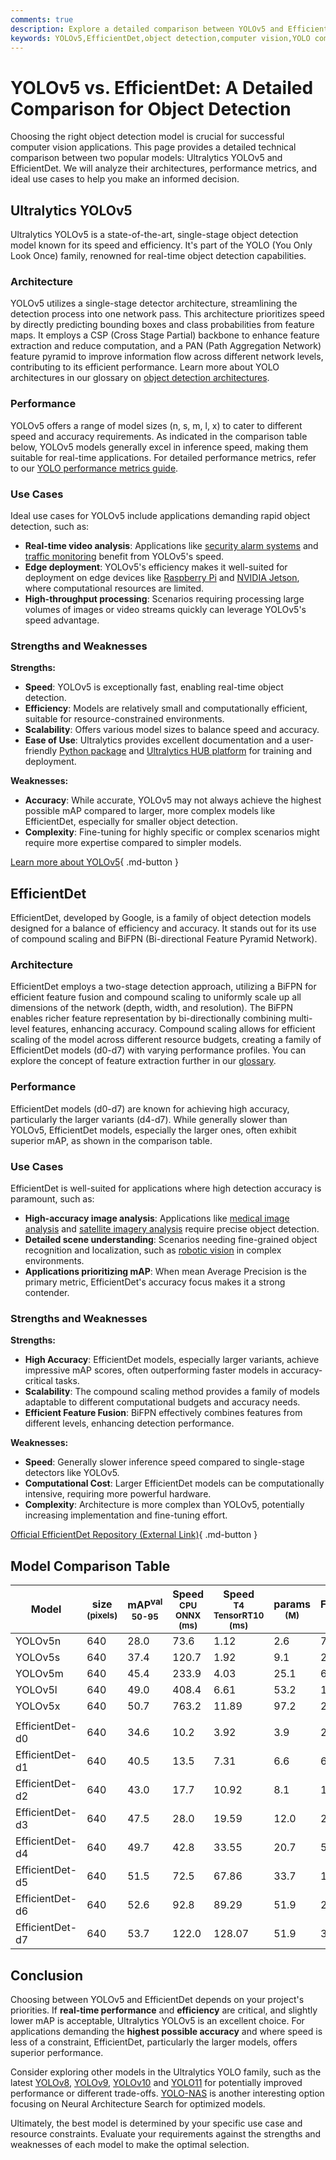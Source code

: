 ```yaml
---
comments: true
description: Explore a detailed comparison between YOLOv5 and EfficientDet. Learn about architecture, performance, and use cases to choose the best object detection model.
keywords: YOLOv5,EfficientDet,object detection,computer vision,YOLO comparison,EfficientDet comparison,real-time detection,high-accuracy detection,Ultralytics models
---
```


# YOLOv5 vs. EfficientDet: A Detailed Comparison for Object Detection

Choosing the right object detection model is crucial for successful computer vision applications. This page provides a detailed technical comparison between two popular models: Ultralytics YOLOv5 and EfficientDet. We will analyze their architectures, performance metrics, and ideal use cases to help you make an informed decision.

<script async src="https://cdn.jsdelivr.net/npm/chart.js"></script>
<script defer src="../../javascript/benchmark.js"></script>

<canvas id="modelComparisonChart" width="1024" height="400" active-models='["YOLOv5", "EfficientDet"]'></canvas>

## Ultralytics YOLOv5

Ultralytics YOLOv5 is a state-of-the-art, single-stage object detection model known for its speed and efficiency. It's part of the YOLO (You Only Look Once) family, renowned for real-time object detection capabilities.

### Architecture

YOLOv5 utilizes a single-stage detector architecture, streamlining the detection process into one network pass. This architecture prioritizes speed by directly predicting bounding boxes and class probabilities from feature maps. It employs a CSP (Cross Stage Partial) backbone to enhance feature extraction and reduce computation, and a PAN (Path Aggregation Network) feature pyramid to improve information flow across different network levels, contributing to its efficient performance. Learn more about YOLO architectures in our glossary on [object detection architectures](https://www.ultralytics.com/glossary/object-detection-architectures).

### Performance

YOLOv5 offers a range of model sizes (n, s, m, l, x) to cater to different speed and accuracy requirements. As indicated in the comparison table below, YOLOv5 models generally excel in inference speed, making them suitable for real-time applications. For detailed performance metrics, refer to our [YOLO performance metrics guide](https://docs.ultralytics.com/guides/yolo-performance-metrics/).

### Use Cases

Ideal use cases for YOLOv5 include applications demanding rapid object detection, such as:

- **Real-time video analysis**: Applications like [security alarm systems](https://www.ultralytics.com/blog/security-alarm-system-projects-with-ultralytics-yolov8) and [traffic monitoring](https://www.ultralytics.com/blog/optimizingtraffic-management-with-ultralytics-yolo11) benefit from YOLOv5's speed.
- **Edge deployment**: YOLOv5's efficiency makes it well-suited for deployment on edge devices like [Raspberry Pi](https://docs.ultralytics.com/guides/raspberry-pi/) and [NVIDIA Jetson](https://docs.ultralytics.com/guides/nvidia-jetson/), where computational resources are limited.
- **High-throughput processing**: Scenarios requiring processing large volumes of images or video streams quickly can leverage YOLOv5's speed advantage.

### Strengths and Weaknesses

**Strengths:**

- **Speed**: YOLOv5 is exceptionally fast, enabling real-time object detection.
- **Efficiency**: Models are relatively small and computationally efficient, suitable for resource-constrained environments.
- **Scalability**: Offers various model sizes to balance speed and accuracy.
- **Ease of Use**: Ultralytics provides excellent documentation and a user-friendly [Python package](https://pypi.org/project/ultralytics/) and [Ultralytics HUB platform](https://www.ultralytics.com/hub) for training and deployment.

**Weaknesses:**

- **Accuracy**: While accurate, YOLOv5 may not always achieve the highest possible mAP compared to larger, more complex models like EfficientDet, especially for smaller object detection.
- **Complexity**: Fine-tuning for highly specific or complex scenarios might require more expertise compared to simpler models.

[Learn more about YOLOv5](https://docs.ultralytics.com/models/yolov5/){ .md-button }

## EfficientDet

EfficientDet, developed by Google, is a family of object detection models designed for a balance of efficiency and accuracy. It stands out for its use of compound scaling and BiFPN (Bi-directional Feature Pyramid Network).

### Architecture

EfficientDet employs a two-stage detection approach, utilizing a BiFPN for efficient feature fusion and compound scaling to uniformly scale up all dimensions of the network (depth, width, and resolution). The BiFPN enables richer feature representation by bi-directionally combining multi-level features, enhancing accuracy. Compound scaling allows for efficient scaling of the model across different resource budgets, creating a family of EfficientDet models (d0-d7) with varying performance profiles. You can explore the concept of feature extraction further in our [glossary](https://www.ultralytics.com/glossary/feature-extraction).

### Performance

EfficientDet models (d0-d7) are known for achieving high accuracy, particularly the larger variants (d4-d7). While generally slower than YOLOv5, EfficientDet models, especially the larger ones, often exhibit superior mAP, as shown in the comparison table.

### Use Cases

EfficientDet is well-suited for applications where high detection accuracy is paramount, such as:

- **High-accuracy image analysis**: Applications like [medical image analysis](https://www.ultralytics.com/glossary/medical-image-analysis) and [satellite imagery analysis](https://www.ultralytics.com/blog/using-computer-vision-to-analyse-satellite-imagery) require precise object detection.
- **Detailed scene understanding**: Scenarios needing fine-grained object recognition and localization, such as [robotic vision](https://www.ultralytics.com/glossary/robotics) in complex environments.
- **Applications prioritizing mAP**: When mean Average Precision is the primary metric, EfficientDet's accuracy focus makes it a strong contender.

### Strengths and Weaknesses

**Strengths:**

- **High Accuracy**: EfficientDet models, especially larger variants, achieve impressive mAP scores, often outperforming faster models in accuracy-critical tasks.
- **Scalability**: The compound scaling method provides a family of models adaptable to different computational budgets and accuracy needs.
- **Efficient Feature Fusion**: BiFPN effectively combines features from different levels, enhancing detection performance.

**Weaknesses:**

- **Speed**: Generally slower inference speed compared to single-stage detectors like YOLOv5.
- **Computational Cost**: Larger EfficientDet models can be computationally intensive, requiring more powerful hardware.
- **Complexity**: Architecture is more complex than YOLOv5, potentially increasing implementation and fine-tuning effort.

[Official EfficientDet Repository (External Link)](https://github.com/google/automl/tree/master/efficientdet){ .md-button }

## Model Comparison Table

| Model           | size<br><sup>(pixels) | mAP<sup>val<br>50-95 | Speed<br><sup>CPU ONNX<br>(ms) | Speed<br><sup>T4 TensorRT10<br>(ms) | params<br><sup>(M) | FLOPs<br><sup>(B) |
| --------------- | --------------------- | -------------------- | ------------------------------ | ----------------------------------- | ------------------ | ----------------- |
| YOLOv5n         | 640                   | 28.0                 | 73.6                           | 1.12                                | 2.6                | 7.7               |
| YOLOv5s         | 640                   | 37.4                 | 120.7                          | 1.92                                | 9.1                | 24.0              |
| YOLOv5m         | 640                   | 45.4                 | 233.9                          | 4.03                                | 25.1               | 64.2              |
| YOLOv5l         | 640                   | 49.0                 | 408.4                          | 6.61                                | 53.2               | 135.0             |
| YOLOv5x         | 640                   | 50.7                 | 763.2                          | 11.89                               | 97.2               | 246.4             |
|                 |                       |                      |                                |                                     |                    |                   |
| EfficientDet-d0 | 640                   | 34.6                 | 10.2                           | 3.92                                | 3.9                | 2.54              |
| EfficientDet-d1 | 640                   | 40.5                 | 13.5                           | 7.31                                | 6.6                | 6.1               |
| EfficientDet-d2 | 640                   | 43.0                 | 17.7                           | 10.92                               | 8.1                | 11.0              |
| EfficientDet-d3 | 640                   | 47.5                 | 28.0                           | 19.59                               | 12.0               | 24.9              |
| EfficientDet-d4 | 640                   | 49.7                 | 42.8                           | 33.55                               | 20.7               | 55.2              |
| EfficientDet-d5 | 640                   | 51.5                 | 72.5                           | 67.86                               | 33.7               | 130.0             |
| EfficientDet-d6 | 640                   | 52.6                 | 92.8                           | 89.29                               | 51.9               | 226.0             |
| EfficientDet-d7 | 640                   | 53.7                 | 122.0                          | 128.07                              | 51.9               | 325.0             |

## Conclusion

Choosing between YOLOv5 and EfficientDet depends on your project's priorities. If **real-time performance** and **efficiency** are critical, and slightly lower mAP is acceptable, Ultralytics YOLOv5 is an excellent choice. For applications demanding the **highest possible accuracy** and where speed is less of a constraint, EfficientDet, particularly the larger models, offers superior performance.

Consider exploring other models in the Ultralytics YOLO family, such as the latest [YOLOv8](https://www.ultralytics.com/yolo), [YOLOv9](https://docs.ultralytics.com/models/yolov9/), [YOLOv10](https://docs.ultralytics.com/models/yolov10/) and [YOLO11](https://docs.ultralytics.com/models/yolo11/) for potentially improved performance or different trade-offs. [YOLO-NAS](https://docs.ultralytics.com/models/yolo-nas/) is another interesting option focusing on Neural Architecture Search for optimized models.

Ultimately, the best model is determined by your specific use case and resource constraints. Evaluate your requirements against the strengths and weaknesses of each model to make the optimal selection.
